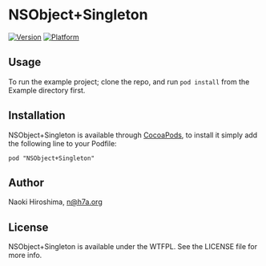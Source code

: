 # NSObject+Singleton

[![Version](http://cocoapod-badges.herokuapp.com/v/NSObject+Singleton/badge.png)](http://cocoadocs.org/docsets/NSObject+Singleton)
[![Platform](http://cocoapod-badges.herokuapp.com/p/NSObject+Singleton/badge.png)](http://cocoadocs.org/docsets/NSObject+Singleton)

## Usage

To run the example project; clone the repo, and run `pod install` from the Example directory first.

## Installation

NSObject+Singleton is available through [CocoaPods](http://cocoapods.org), to install
it simply add the following line to your Podfile:

    pod "NSObject+Singleton"

## Author

Naoki Hiroshima, n@h7a.org

## License

NSObject+Singleton is available under the WTFPL. See the LICENSE file for more info.
